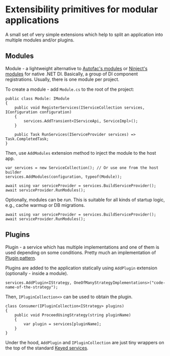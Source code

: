 # Extensibility primitives for modular applications

A small set of very simple extensions which help to split an application into multiple modules and/or plugins.

## Modules

Module - a lightweight alternative to [Autofac's modules](https://docs.autofac.org/en/latest/configuration/modules.html) or [Ninject's modules](https://github.com/ninject/Ninject/wiki/Modules-and-the-Kernel#modules) for native .NET DI.
Basically, a group of DI component registrations. Usually, there is one module per project.

To create a module - add `Module.cs` to the root of the project:
```
public class Module: IModule
{
    public void RegisterServices(IServiceCollection services, IConfiguration configuration)
    {
        services.AddTransient<IServiceApi, ServiceImpl>();
    }

    public Task RunServices(IServiceProvider services) => Task.CompletedTask;
}
```

Then, use `AddModules` extension method to inject the module to the host app.
```
var services = new ServiceCollection(); // Or use one from the host builder
services.AddModules(configuration, typeof(Module));

await using var serviceProvider = services.BuildServiceProvider();
await serviceProvider.RunModules();
```

Optionally, modules can be _run_. This is suitable for all kinds of startup logic, e.g., cache warmup or DB migrations.

```
await using var serviceProvider = services.BuildServiceProvider();
await serviceProvider.RunModules();
```

## Plugins

Plugin - a service which has multiple implementations and one of them is used depending on some conditions. Pretty much an implementation of [Plugin pattern](https://martinfowler.com/eaaCatalog/plugin.html).

Plugins are added to the application statically using `AddPlugin` extension (optionally - inside a module).
```
services.AddPlugin<IStrategy, OneOfManyStrategyImplementations>("code-name-of-the-strategy");
```

Then, `IPluginCollection<>` can be used to obtain the plugin.

```
class Consumer(IPluginCollection<IStrategy> plugins)
{
    public void ProceedUsingStrategy(string pluginName)
    {
        var plugin = services[pluginName];
    }
}
```
Under the hood, `AddPlugin` and `IPluginCollection` are just tiny wrappers on the top of the standard [Keyed services](https://learn.microsoft.com/en-us/dotnet/core/extensions/dependency-injection#keyed-services).

